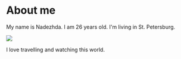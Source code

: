 # About me
My name is Nadezhda.
I am 26 years old.
I'm living in St. Petersburg.


![](https://rg.ru/uploads/images/2023/05/31/istock-1478313878_a0d.jpg)

I love travelling and watching this world.